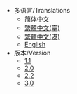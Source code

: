 * 多语言/Translations
  * [简体中文](zh-cn/)
  * [繁體中文(臺)](zh-tw/)
  * [繁體中文(港)](zh-hk/)
  * [English](en/)
* 版本/Version
  * [1.1](https://hyperf.wiki/1.1/#/)
  * [2.0](https://hyperf.wiki/2.0/#/)
  * [2.2](https://hyperf.wiki/2.2/#/)
  * [3.0](https://hyperf.wiki/3.0/#/)